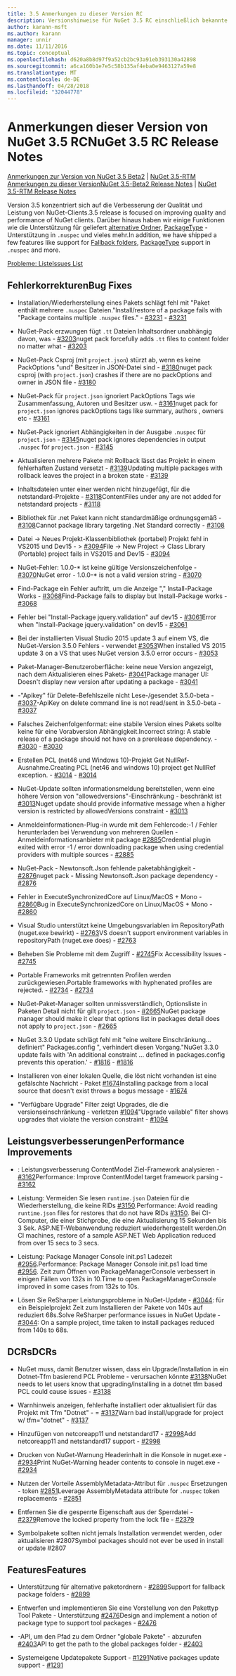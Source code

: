 ```yaml
---
title: 3.5 Anmerkungen zu dieser Version RC
description: Versionshinweise für NuGet 3.5 RC einschließlich bekannte Probleme, Fehlerbehebungen, Funktionen und Archivierung von dcrs Design.
author: karann-msft
ms.author: karann
manager: unnir
ms.date: 11/11/2016
ms.topic: conceptual
ms.openlocfilehash: d620a8b8d97f9a52cb2bc93a91eb393130a42898
ms.sourcegitcommit: a6ca160b1e7e5c58b135af4eba0e9463127a59e8
ms.translationtype: MT
ms.contentlocale: de-DE
ms.lasthandoff: 04/28/2018
ms.locfileid: "32044778"
---
```

# <a name="nuget-35-rc-release-notes"></a><span data-ttu-id="e0b54-103">Anmerkungen dieser Version von NuGet 3.5 RC</span><span class="sxs-lookup"><span data-stu-id="e0b54-103">NuGet 3.5 RC Release Notes</span></span>

<span data-ttu-id="e0b54-104">[Anmerkungen zur Version von NuGet 3.5 Beta2](../release-notes/nuget-3.5-Beta2.md) | [NuGet 3.5-RTM Anmerkungen zu dieser Version](../release-notes/nuget-3.5-RTM.md)</span><span class="sxs-lookup"><span data-stu-id="e0b54-104">[NuGet 3.5-Beta2 Release Notes](../release-notes/nuget-3.5-Beta2.md) | [NuGet 3.5-RTM Release Notes](../release-notes/nuget-3.5-RTM.md)</span></span>

<span data-ttu-id="e0b54-105">Version 3.5 konzentriert sich auf die Verbesserung der Qualität und Leistung von NuGet-Clients.</span><span class="sxs-lookup"><span data-stu-id="e0b54-105">3.5 release is focused on improving quality and performance of NuGet clients.</span></span> <span data-ttu-id="e0b54-106">Darüber hinaus haben wir einige Funktionen wie die Unterstützung für geliefert [alternative Ordner](https://github.com/NuGet/Home/issues/2899), [PackageType](https://github.com/NuGet/Home/issues/2476) -Unterstützung in `.nuspec` und vieles mehr.</span><span class="sxs-lookup"><span data-stu-id="e0b54-106">In addition, we have shipped a few features like support for [Fallback folders](https://github.com/NuGet/Home/issues/2899), [PackageType](https://github.com/NuGet/Home/issues/2476) support in `.nuspec` and more.</span></span>

[<span data-ttu-id="e0b54-107">Probleme: Liste</span><span class="sxs-lookup"><span data-stu-id="e0b54-107">Issues List</span></span>](https://github.com/NuGet/Home/issues?q=is%3Aissue+is%3Aclosed+milestone%3A%223.5%20RC")

## <a name="bug-fixes"></a><span data-ttu-id="e0b54-108">Fehlerkorrekturen</span><span class="sxs-lookup"><span data-stu-id="e0b54-108">Bug Fixes</span></span>

* <span data-ttu-id="e0b54-109">Installation/Wiederherstellung eines Pakets schlägt fehl mit "Paket enthält mehrere `.nuspec` Dateien."</span><span class="sxs-lookup"><span data-stu-id="e0b54-109">Install/restore of a package fails with "Package contains multiple `.nuspec` files."</span></span><span data-ttu-id="e0b54-110"> - [#3231](https://github.com/NuGet/Home/issues/3231)</span><span class="sxs-lookup"><span data-stu-id="e0b54-110"> - [#3231](https://github.com/NuGet/Home/issues/3231)</span></span>

* <span data-ttu-id="e0b54-111">NuGet-Pack erzwungen fügt `.tt` Dateien Inhaltsordner unabhängig davon, was - [#3203](https://github.com/NuGet/Home/issues/3203)</span><span class="sxs-lookup"><span data-stu-id="e0b54-111">nuget pack forcefully adds `.tt` files to content folder no matter what - [#3203](https://github.com/NuGet/Home/issues/3203)</span></span>

* <span data-ttu-id="e0b54-112">NuGet-Pack Csproj (mit `project.json`) stürzt ab, wenn es keine PackOptions "und" Besitzer in JSON-Datei sind - [#3180](https://github.com/NuGet/Home/issues/3180)</span><span class="sxs-lookup"><span data-stu-id="e0b54-112">nuget pack csproj (with `project.json`) crashes if there are no packOptions and owner in JSON file - [#3180](https://github.com/NuGet/Home/issues/3180)</span></span>

* <span data-ttu-id="e0b54-113">NuGet-Pack für `project.json` ignoriert PackOptions Tags wie Zusammenfassung, Autoren und Besitzer usw. - [#3161](https://github.com/NuGet/Home/issues/3161)</span><span class="sxs-lookup"><span data-stu-id="e0b54-113">nuget pack for `project.json` ignores packOptions tags like summary, authors , owners etc - [#3161](https://github.com/NuGet/Home/issues/3161)</span></span>

* <span data-ttu-id="e0b54-114">NuGet-Pack ignoriert Abhängigkeiten in der Ausgabe `.nuspec` für `project.json`  -  [#3145](https://github.com/NuGet/Home/issues/3145)</span><span class="sxs-lookup"><span data-stu-id="e0b54-114">nuget pack ignores dependencies in output `.nuspec` for `project.json` - [#3145](https://github.com/NuGet/Home/issues/3145)</span></span>

* <span data-ttu-id="e0b54-115">Aktualisieren mehrere Pakete mit Rollback lässt das Projekt in einem fehlerhaften Zustand versetzt - [#3139](https://github.com/NuGet/Home/issues/3139)</span><span class="sxs-lookup"><span data-stu-id="e0b54-115">Updating multiple packages with rollback leaves the project in a broken state - [#3139](https://github.com/NuGet/Home/issues/3139)</span></span>

* <span data-ttu-id="e0b54-116">Inhaltsdateien unter einer werden nicht hinzugefügt, für die netstandard-Projekte - [#3118](https://github.com/NuGet/Home/issues/3118)</span><span class="sxs-lookup"><span data-stu-id="e0b54-116">ContentFiles under any are not added for netstandard projects - [#3118](https://github.com/NuGet/Home/issues/3118)</span></span>

* <span data-ttu-id="e0b54-117">Bibliothek für .net Paket kann nicht standardmäßige ordnungsgemäß - [#3108](https://github.com/NuGet/Home/issues/3108)</span><span class="sxs-lookup"><span data-stu-id="e0b54-117">Cannot package library targeting .Net Standard correctly - [#3108](https://github.com/NuGet/Home/issues/3108)</span></span>

* <span data-ttu-id="e0b54-118">Datei -> Neues Projekt-Klassenbibliothek (portabel) Projekt fehl in VS2015 und Dev15 - > [#3094](https://github.com/NuGet/Home/issues/3094)</span><span class="sxs-lookup"><span data-stu-id="e0b54-118">File -> New Project -> Class Library (Portable) project fails in VS2015 and Dev15 - [#3094](https://github.com/NuGet/Home/issues/3094)</span></span>

* <span data-ttu-id="e0b54-119">NuGet-Fehler: 1.0.0-\* ist keine gültige Versionszeichenfolge - [#3070](https://github.com/NuGet/Home/issues/3070)</span><span class="sxs-lookup"><span data-stu-id="e0b54-119">NuGet error - 1.0.0-\* is not a valid version string - [#3070](https://github.com/NuGet/Home/issues/3070)</span></span>

* <span data-ttu-id="e0b54-120">Find-Package ein Fehler auftritt, um die Anzeige "," Install-Package Works - [#3068](https://github.com/NuGet/Home/issues/3068)</span><span class="sxs-lookup"><span data-stu-id="e0b54-120">Find-Package fails to display but Install-Package works - [#3068](https://github.com/NuGet/Home/issues/3068)</span></span>

* <span data-ttu-id="e0b54-121">Fehler bei "Install-Package jquery.validation" auf dev15 - [#3061](https://github.com/NuGet/Home/issues/3061)</span><span class="sxs-lookup"><span data-stu-id="e0b54-121">Error when "Install-Package jquery.validation" on dev15 - [#3061](https://github.com/NuGet/Home/issues/3061)</span></span>

* <span data-ttu-id="e0b54-122">Bei der installierten Visual Studio 2015 update 3 auf einem VS, die NuGet-Version 3.5.0 Fehlers - verwendet [#3053](https://github.com/NuGet/Home/issues/3053)</span><span class="sxs-lookup"><span data-stu-id="e0b54-122">When installed VS 2015 update 3 on a VS that uses NuGet version 3.5.0 error occurs - [#3053](https://github.com/NuGet/Home/issues/3053)</span></span>

* <span data-ttu-id="e0b54-123">Paket-Manager-Benutzeroberfläche: keine neue Version angezeigt, nach dem Aktualisieren eines Pakets- [#3041](https://github.com/NuGet/Home/issues/3041)</span><span class="sxs-lookup"><span data-stu-id="e0b54-123">Package manager UI: Doesn't display new version after updating a package - [#3041](https://github.com/NuGet/Home/issues/3041)</span></span>

* <span data-ttu-id="e0b54-124">-"Apikey" für Delete-Befehlszeile nicht Lese-/gesendet 3.5.0-beta - [#3037](https://github.com/NuGet/Home/issues/3037)</span><span class="sxs-lookup"><span data-stu-id="e0b54-124">-ApiKey on delete command line is not read/sent in 3.5.0-beta - [#3037](https://github.com/NuGet/Home/issues/3037)</span></span>

* <span data-ttu-id="e0b54-125">Falsches Zeichenfolgenformat: eine stabile Version eines Pakets sollte keine für eine Vorabversion Abhängigkeit.</span><span class="sxs-lookup"><span data-stu-id="e0b54-125">Incorrect string: A stable release of a package should not have on a prerelease dependency.</span></span><span data-ttu-id="e0b54-126"> - [#3030](https://github.com/NuGet/Home/issues/3030)</span><span class="sxs-lookup"><span data-stu-id="e0b54-126"> - [#3030](https://github.com/NuGet/Home/issues/3030)</span></span>

* <span data-ttu-id="e0b54-127">Erstellen PCL (net46 und Windows 10)-Projekt Get NullRef-Ausnahme.</span><span class="sxs-lookup"><span data-stu-id="e0b54-127">Creating PCL (net46 and windows 10) project get NullRef exception.</span></span><span data-ttu-id="e0b54-128"> - [#3014](https://github.com/NuGet/Home/issues/3014)</span><span class="sxs-lookup"><span data-stu-id="e0b54-128"> - [#3014](https://github.com/NuGet/Home/issues/3014)</span></span>

* <span data-ttu-id="e0b54-129">NuGet-Update sollten informationsmeldung bereitstellen, wenn eine höhere Version von "allowedversions"-Einschränkung - beschränkt ist [#3013](https://github.com/NuGet/Home/issues/3013)</span><span class="sxs-lookup"><span data-stu-id="e0b54-129">Nuget update should provide informative message when a higher version is restricted by allowedVersions constraint - [#3013](https://github.com/NuGet/Home/issues/3013)</span></span>

* <span data-ttu-id="e0b54-130">Anmeldeinformationen-Plug-in wurde mit dem Fehlercode:-1 / Fehler herunterladen bei Verwendung von mehreren Quellen - Anmeldeinformationsanbieter mit package [#2885](https://github.com/NuGet/Home/issues/2885)</span><span class="sxs-lookup"><span data-stu-id="e0b54-130">Credential plugin exited with error -1 / error downloading package when using credential providers with multiple sources - [#2885](https://github.com/NuGet/Home/issues/2885)</span></span>

* <span data-ttu-id="e0b54-131">NuGet-Pack - Newtonsoft.Json fehlende paketabhängigkeit - [#2876](https://github.com/NuGet/Home/issues/2876)</span><span class="sxs-lookup"><span data-stu-id="e0b54-131">nuget pack - Missing Newtonsoft.Json package dependency - [#2876](https://github.com/NuGet/Home/issues/2876)</span></span>

* <span data-ttu-id="e0b54-132">Fehler in ExecuteSynchronizedCore auf Linux/MacOS + Mono - [#2860](https://github.com/NuGet/Home/issues/2860)</span><span class="sxs-lookup"><span data-stu-id="e0b54-132">Bug in ExecuteSynchronizedCore on Linux/MacOS + Mono - [#2860](https://github.com/NuGet/Home/issues/2860)</span></span>

* <span data-ttu-id="e0b54-133">Visual Studio unterstützt keine Umgebungsvariablen im RepositoryPath (nuget.exe bewirkt) - [#2763](https://github.com/NuGet/Home/issues/2763)</span><span class="sxs-lookup"><span data-stu-id="e0b54-133">VS doesn't support environment variables in repositoryPath (nuget.exe does) - [#2763](https://github.com/NuGet/Home/issues/2763)</span></span>

* <span data-ttu-id="e0b54-134">Beheben Sie Probleme mit dem Zugriff - [#2745](https://github.com/NuGet/Home/issues/2745)</span><span class="sxs-lookup"><span data-stu-id="e0b54-134">Fix Accessibility Issues - [#2745](https://github.com/NuGet/Home/issues/2745)</span></span>

* <span data-ttu-id="e0b54-135">Portable Frameworks mit getrennten Profilen werden zurückgewiesen.</span><span class="sxs-lookup"><span data-stu-id="e0b54-135">Portable frameworks with hyphenated profiles are rejected.</span></span><span data-ttu-id="e0b54-136"> - [#2734](https://github.com/NuGet/Home/issues/2734)</span><span class="sxs-lookup"><span data-stu-id="e0b54-136"> - [#2734](https://github.com/NuGet/Home/issues/2734)</span></span>

* <span data-ttu-id="e0b54-137">NuGet-Paket-Manager sollten unmissverständlich, Optionsliste in Paketen Detail nicht für gilt `project.json`  -  [#2665](https://github.com/NuGet/Home/issues/2665)</span><span class="sxs-lookup"><span data-stu-id="e0b54-137">NuGet package manager should make it clear that options list in packages detail does not apply to `project.json` - [#2665](https://github.com/NuGet/Home/issues/2665)</span></span>

* <span data-ttu-id="e0b54-138">NuGet 3.3.0 Update schlägt fehl mit "eine weitere Einschränkung... definiert" Packages.config ", verhindert diesen Vorgang."</span><span class="sxs-lookup"><span data-stu-id="e0b54-138">NuGet 3.3.0 update fails with 'An additional constraint ... defined in packages.config prevents this operation.'</span></span><span data-ttu-id="e0b54-139"> - [#1816](https://github.com/NuGet/Home/issues/1816)</span><span class="sxs-lookup"><span data-stu-id="e0b54-139"> - [#1816](https://github.com/NuGet/Home/issues/1816)</span></span>

* <span data-ttu-id="e0b54-140">Installieren von einer lokalen Quelle, die löst nicht vorhanden ist eine gefälschte Nachricht - Paket [#1674](https://github.com/NuGet/Home/issues/1674)</span><span class="sxs-lookup"><span data-stu-id="e0b54-140">Installing package from a local source that doesn't exist throws a bogus message - [#1674](https://github.com/NuGet/Home/issues/1674)</span></span>

* <span data-ttu-id="e0b54-141">"Verfügbare Upgrade" Filter zeigt Upgrades, die die versionseinschränkung - verletzen [#1094](https://github.com/NuGet/Home/issues/1094)</span><span class="sxs-lookup"><span data-stu-id="e0b54-141">"Upgrade vailable" filter shows upgrades that violate the version constraint - [#1094](https://github.com/NuGet/Home/issues/1094)</span></span>

## <a name="performance-improvements"></a><span data-ttu-id="e0b54-142">Leistungsverbesserungen</span><span class="sxs-lookup"><span data-stu-id="e0b54-142">Performance Improvements</span></span>

* <span data-ttu-id="e0b54-143">: Leistungsverbesserung ContentModel Ziel-Framework analysieren - [#3162](https://github.com/NuGet/Home/issues/3162)</span><span class="sxs-lookup"><span data-stu-id="e0b54-143">Performance: Improve ContentModel target framework parsing - [#3162](https://github.com/NuGet/Home/issues/3162)</span></span>

* <span data-ttu-id="e0b54-144">Leistung: Vermeiden Sie lesen `runtime.json` Dateien für die Wiederherstellung, die keine RIDs [#3150](https://github.com/NuGet/Home/issues/3150).</span><span class="sxs-lookup"><span data-stu-id="e0b54-144">Performance: Avoid reading `runtime.json` files for restores that do not have RIDs [#3150](https://github.com/NuGet/Home/issues/3150).</span></span> <span data-ttu-id="e0b54-145">Bei CI-Computer, die einer Stichprobe, die eine Aktualisierung 15 Sekunden bis 3 Sek. ASP.NET-Webanwendung reduziert wiederhergestellt werden.</span><span class="sxs-lookup"><span data-stu-id="e0b54-145">On CI machines, restore of a sample ASP.NET Web Application reduced from over 15 secs to 3 secs.</span></span>

* <span data-ttu-id="e0b54-146">Leistung: Package Manager Console init.ps1 Ladezeit [#2956](https://github.com/NuGet/Home/issues/2956).</span><span class="sxs-lookup"><span data-stu-id="e0b54-146">Performance: Package Manager Console init.ps1 load time [#2956](https://github.com/NuGet/Home/issues/2956).</span></span> <span data-ttu-id="e0b54-147">Zeit zum Öffnen von PackageManagerConsole verbessert in einigen Fällen von 132s in 10.</span><span class="sxs-lookup"><span data-stu-id="e0b54-147">Time to open PackageManagerConsole improved in some cases from 132s to 10s.</span></span>

* <span data-ttu-id="e0b54-148">Lösen Sie ReSharper Leistungsprobleme in NuGet-Update - [#3044](https://github.com/NuGet/Home/issues/3044): für ein Beispielprojekt Zeit zum Installieren der Pakete von 140s auf reduziert 68s.</span><span class="sxs-lookup"><span data-stu-id="e0b54-148">Solve ReSharper performance issues in NuGet Update - [#3044](https://github.com/NuGet/Home/issues/3044): On a sample project, time taken to install packages reduced from 140s to 68s.</span></span>

## <a name="dcrs"></a><span data-ttu-id="e0b54-149">DCRs</span><span class="sxs-lookup"><span data-stu-id="e0b54-149">DCRs</span></span>

* <span data-ttu-id="e0b54-150">NuGet muss, damit Benutzer wissen, dass ein Upgrade/Installation in ein Dotnet-Tfm basierend PCL Probleme - verursachen könnte [#3138](https://github.com/NuGet/Home/issues/3138)</span><span class="sxs-lookup"><span data-stu-id="e0b54-150">NuGet needs to let users know that upgrading/installing in a dotnet tfm based PCL could cause issues - [#3138](https://github.com/NuGet/Home/issues/3138)</span></span>

* <span data-ttu-id="e0b54-151">Warnhinweis anzeigen, fehlerhafte installiert oder aktualisiert für das Projekt mit Tfm "Dotnet" - = [#3137](https://github.com/NuGet/Home/issues/3137)</span><span class="sxs-lookup"><span data-stu-id="e0b54-151">Warn bad install/upgrade for project w/ tfm="dotnet" - [#3137](https://github.com/NuGet/Home/issues/3137)</span></span>

* <span data-ttu-id="e0b54-152">Hinzufügen von netcoreapp11 und netstandard17 - [#2998](https://github.com/NuGet/Home/issues/2998)</span><span class="sxs-lookup"><span data-stu-id="e0b54-152">Add netcoreapp11 and netstandard17 support - [#2998](https://github.com/NuGet/Home/issues/2998)</span></span>

* <span data-ttu-id="e0b54-153">Drucken von NuGet-Warnung Headerinhalt in die Konsole in nuget.exe - [#2934](https://github.com/NuGet/Home/issues/2934)</span><span class="sxs-lookup"><span data-stu-id="e0b54-153">Print NuGet-Warning header contents to console in nuget.exe - [#2934](https://github.com/NuGet/Home/issues/2934)</span></span>

* <span data-ttu-id="e0b54-154">Nutzen der Vorteile AssemblyMetadata-Attribut für `.nuspec` Ersetzungen - token [#2851](https://github.com/NuGet/Home/issues/2851)</span><span class="sxs-lookup"><span data-stu-id="e0b54-154">Leverage AssemblyMetadata attribute for `.nuspec` token replacements - [#2851](https://github.com/NuGet/Home/issues/2851)</span></span>

* <span data-ttu-id="e0b54-155">Entfernen Sie die gesperrte Eigenschaft aus der Sperrdatei - [#2379](https://github.com/NuGet/Home/issues/2379)</span><span class="sxs-lookup"><span data-stu-id="e0b54-155">Remove the locked property from the lock file - [#2379](https://github.com/NuGet/Home/issues/2379)</span></span>

* <span data-ttu-id="e0b54-156">Symbolpakete sollten nicht jemals Installation verwendet werden, oder aktualisieren #2807</span><span class="sxs-lookup"><span data-stu-id="e0b54-156">Symbol packages should not ever be used in install or update #2807</span></span>

## <a name="features"></a><span data-ttu-id="e0b54-157">Features</span><span class="sxs-lookup"><span data-stu-id="e0b54-157">Features</span></span>

* <span data-ttu-id="e0b54-158">Unterstützung für alternative paketordnern - [#2899](https://github.com/NuGet/Home/issues/2899)</span><span class="sxs-lookup"><span data-stu-id="e0b54-158">Support for fallback package folders - [#2899](https://github.com/NuGet/Home/issues/2899)</span></span>

* <span data-ttu-id="e0b54-159">Entwerfen und implementieren Sie eine Vorstellung von den Pakettyp Tool Pakete - Unterstützung [#2476](https://github.com/NuGet/Home/issues/2476)</span><span class="sxs-lookup"><span data-stu-id="e0b54-159">Design and implement a notion of package type to support tool packages - [#2476](https://github.com/NuGet/Home/issues/2476)</span></span>

* <span data-ttu-id="e0b54-160">-API, um den Pfad zu dem Ordner "globale Pakete" - abzurufen [#2403](https://github.com/NuGet/Home/issues/2403)</span><span class="sxs-lookup"><span data-stu-id="e0b54-160">API to get the path to the global packages folder - [#2403](https://github.com/NuGet/Home/issues/2403)</span></span>

* <span data-ttu-id="e0b54-161">Systemeigene Updatepakete Support - [#1291](https://github.com/NuGet/Home/issues/1291)</span><span class="sxs-lookup"><span data-stu-id="e0b54-161">Native packages update support - [#1291](https://github.com/NuGet/Home/issues/1291)</span></span>
